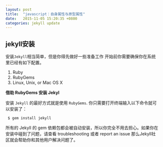 ```yaml
---
layout: post
title:  "javascript：自身属性与原型属性"
date:   2015-11-05 15:20:35 +0800
categories: jekyll update
---
```

## jekyll安装 ##

安装` Jekyll `相当简单，但是你得先做好一些准备工作 开始前你需要确保你在系统里已经有如下配置。

1.  Ruby
1.  RubyGems
1.  Linux, Unix, or Mac OS X

**借助 RubyGems 安装 Jekyl**

安装 `Jekyll` 的最好方式就是使用 `RubyGems`. 你只需要打开终端输入以下命令就可以安装了：
    
     $ gem install jekyll
    
    
所有的 Jekyll 的 gem 依赖包都会被自动安装，所以你完全不用去担心。如果你在安装中碰到了问题，请查看 troubleshooting 或者 report an issue 那么Jekyll社区就会帮助你和其他用户解决问题了。

